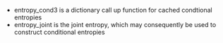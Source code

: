 - entropy_cond3 is a dictionary call up function for cached condtional entropies
- entropy_joint is the joint entropy, which may consequently be used to construct conditional entropies
